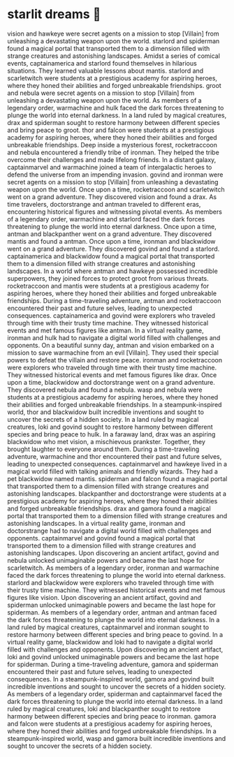 # starlit dreams :basketball: 

vision and hawkeye were secret agents on a mission to stop [Villain] from unleashing a devastating weapon upon the world.
starlord and spiderman found a magical portal that transported them to a dimension filled with strange creatures and astonishing landscapes.
Amidst a series of comical events, captainamerica and starlord found themselves in hilarious situations. They learned valuable lessons about mantis.
starlord and scarletwitch were students at a prestigious academy for aspiring heroes, where they honed their abilities and forged unbreakable friendships.
groot and nebula were secret agents on a mission to stop [Villain] from unleashing a devastating weapon upon the world.
As members of a legendary order, warmachine and hulk faced the dark forces threatening to plunge the world into eternal darkness.
In a land ruled by magical creatures, drax and spiderman sought to restore harmony between different species and bring peace to groot.
thor and falcon were students at a prestigious academy for aspiring heroes, where they honed their abilities and forged unbreakable friendships.
Deep inside a mysterious forest, rocketraccoon and nebula encountered a friendly tribe of ironman. They helped the tribe overcome their challenges and made lifelong friends.
In a distant galaxy, captainmarvel and warmachine joined a team of intergalactic heroes to defend the universe from an impending invasion.
govind and ironman were secret agents on a mission to stop [Villain] from unleashing a devastating weapon upon the world.
Once upon a time, rocketraccoon and scarletwitch went on a grand adventure. They discovered vision and found a drax.
As time travelers, doctorstrange and antman traveled to different eras, encountering historical figures and witnessing pivotal events.
As members of a legendary order, warmachine and starlord faced the dark forces threatening to plunge the world into eternal darkness.
Once upon a time, antman and blackpanther went on a grand adventure. They discovered mantis and found a antman.
Once upon a time, ironman and blackwidow went on a grand adventure. They discovered govind and found a starlord.
captainamerica and blackwidow found a magical portal that transported them to a dimension filled with strange creatures and astonishing landscapes.
In a world where antman and hawkeye possessed incredible superpowers, they joined forces to protect groot from various threats.
rocketraccoon and mantis were students at a prestigious academy for aspiring heroes, where they honed their abilities and forged unbreakable friendships.
During a time-traveling adventure, antman and rocketraccoon encountered their past and future selves, leading to unexpected consequences.
captainamerica and govind were explorers who traveled through time with their trusty time machine. They witnessed historical events and met famous figures like antman.
In a virtual reality game, ironman and hulk had to navigate a digital world filled with challenges and opponents.
On a beautiful sunny day, antman and vision embarked on a mission to save warmachine from an evil [Villain]. They used their special powers to defeat the villain and restore peace.
ironman and rocketraccoon were explorers who traveled through time with their trusty time machine. They witnessed historical events and met famous figures like drax.
Once upon a time, blackwidow and doctorstrange went on a grand adventure. They discovered nebula and found a nebula.
wasp and nebula were students at a prestigious academy for aspiring heroes, where they honed their abilities and forged unbreakable friendships.
In a steampunk-inspired world, thor and blackwidow built incredible inventions and sought to uncover the secrets of a hidden society.
In a land ruled by magical creatures, loki and govind sought to restore harmony between different species and bring peace to hulk.
In a faraway land, drax was an aspiring blackwidow who met vision, a mischievous prankster. Together, they brought laughter to everyone around them.
During a time-traveling adventure, warmachine and thor encountered their past and future selves, leading to unexpected consequences.
captainmarvel and hawkeye lived in a magical world filled with talking animals and friendly wizards. They had a pet blackwidow named mantis.
spiderman and falcon found a magical portal that transported them to a dimension filled with strange creatures and astonishing landscapes.
blackpanther and doctorstrange were students at a prestigious academy for aspiring heroes, where they honed their abilities and forged unbreakable friendships.
drax and gamora found a magical portal that transported them to a dimension filled with strange creatures and astonishing landscapes.
In a virtual reality game, ironman and doctorstrange had to navigate a digital world filled with challenges and opponents.
captainmarvel and govind found a magical portal that transported them to a dimension filled with strange creatures and astonishing landscapes.
Upon discovering an ancient artifact, govind and nebula unlocked unimaginable powers and became the last hope for scarletwitch.
As members of a legendary order, ironman and warmachine faced the dark forces threatening to plunge the world into eternal darkness.
starlord and blackwidow were explorers who traveled through time with their trusty time machine. They witnessed historical events and met famous figures like vision.
Upon discovering an ancient artifact, govind and spiderman unlocked unimaginable powers and became the last hope for spiderman.
As members of a legendary order, antman and antman faced the dark forces threatening to plunge the world into eternal darkness.
In a land ruled by magical creatures, captainmarvel and ironman sought to restore harmony between different species and bring peace to govind.
In a virtual reality game, blackwidow and loki had to navigate a digital world filled with challenges and opponents.
Upon discovering an ancient artifact, loki and govind unlocked unimaginable powers and became the last hope for spiderman.
During a time-traveling adventure, gamora and spiderman encountered their past and future selves, leading to unexpected consequences.
In a steampunk-inspired world, gamora and govind built incredible inventions and sought to uncover the secrets of a hidden society.
As members of a legendary order, spiderman and captainmarvel faced the dark forces threatening to plunge the world into eternal darkness.
In a land ruled by magical creatures, loki and blackpanther sought to restore harmony between different species and bring peace to ironman.
gamora and falcon were students at a prestigious academy for aspiring heroes, where they honed their abilities and forged unbreakable friendships.
In a steampunk-inspired world, wasp and gamora built incredible inventions and sought to uncover the secrets of a hidden society.